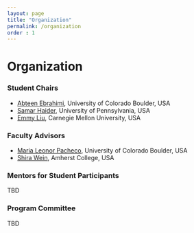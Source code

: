```yaml
---
layout: page
title: "Organization"
permalink: /organization
order : 1
---
```

# Organization

### Student Chairs
- [Abteen Ebrahimi](https://www.linkedin.com/in/abteen-ebrahimi/), University of Colorado Boulder, USA
- [Samar Haider](https://samarh.github.io/), University of Pennsylvania, USA
- [Emmy Liu](https://nightingal3.github.io/), Carnegie Mellon University, USA

### Faculty Advisors 
- [Maria Leonor Pacheco](https://blast-cu.github.io/mlpacheco/), University of Colorado Boulder, USA
- [Shira Wein](https://shirawein.github.io/), Amherst College, USA


### Mentors for Student Participants
TBD
<!-- - Archita Pathak, Amazon
- Arkaitz Zubiaga, Queen Mary University of London
- Atul Kumar, Ojha	National University of Ireland, Galway 
- Dan Goldwasser, Purdue University
- Eduardo Blanco, Arizona State University
- Greg Durrett, University of Texas at Austin
- Hao Tan, Adobe
- Kasturi Bhattacharjee, AWS AI
- Kristen Johnson, Michigan State University
- Mascha Kurpicz, Briki	Applied Machine Intelligence, Bern University of Applied Sciences, Switzerland
- Melissa Roemmele, RWS Language Weaver
- Mihir Kale, Google
- Muhao Chen, University of Southern California
- Nedjma Ousidhoum, The University of Cambridge
- Rajaswa Patil, TCS Research
- Shomir Wilson, Pennsylvania State University
- Sunipa Dev, University of California, Los Angelos
- Valerio Basile, University of Turin
- Vincent Ng, University of Texas at Dallas
- Vivek Srivastava, TCS Research, India
- Yonatan Bisk, Carnegie Mellon University -->

### Program Committee
TBD
<!-- - Abeer Aldayel, King Saud University
- Abhinav Joshi, Indian Institute of Technology, Kanpur
- Adithya Pratapa, Carnegie Mellon University
- Aditya Shah, , Virginia Polytechnic Institute and State University
- Agnieszka Falenska, University of Stuttgart, University of Stuttgart
- Alessandra Teresa Cignarella, University of Turin
- Alexander Panchenko, Skoltech
- Alina Karakanta, Fondazione Bruno Kessler
- Andrea Varga, Theta Lake Ltd (https://thetalake.com/)
- Arjun Subramonian, University of California, Los Angeles
- Arkaitz Zubiaga, Queen Mary University London
- Arya D. McCarthy, Johns Hopkins University
- Ashima Suvarna, University of California, Los Angeles
- Ayushi Pandey, University of Dublin, Trinity College
- Beatrice Savoldi, Fondazione Bruno Kessler
- Bonnie L. Webber, Edinburgh University, University of Edinburgh
- Brian Davis, Dublin City University
- Bruno Martins, InstituInstituto Superior Técnico
- Bryan Li, University of Pennsylvania
- Chenglei Si, University of Maryland, College Park
- Dage Särg, institute of computer science, University of Tartu
- Dan Goldwasser, Purdue University
- Eduardo Blanco, Arizona State University
- Esma Balkir, National Research Council Canada
- Evgeniia Tokarchuk, University of Amsterdam
- Fajri Koto, The University of Melbourne
- Fatemehsadat Mireshghallah, University of California, San Diego
- Fernando Alva-Manchego, Cardiff University
- Francielle Vargas, Universidade de São Paulo
- Gabriel Bernier-Colborne, National Research Council Canada
- Gemma Boleda, ICREA
- Hai Pham, Carnegie Mellon University
- Haoyu Wang, University of Pennsylvania
- Harman Singh, Indian Institute of Technology Delhi
- Hossein Rouhizadeh, Shahid Beheshti University
- Hritik Bansal, University of California, Los Angeles
- J. Alberto Conejero, Universidad Politécnica de Valencia
- Jakob Prange, Georgetown University
- Jasy Suet Yan Liew, Universiti Sains Malaysia
- Joseph Marvin Imperial, University of Bath
- Julia Kiseleva, Research, Microsoft
- Koichi Takeda, Nagoya University
- Kristen Johnson, Michigan State University
- Labiba Jahan, Augustana College (IL)
- Laurie Burchell, University of Edinburgh
- Lei Li, Peking University
- Lina Maria Rojas-Barahona, Orange-labs
- Luca Soldaini, Allen Institute for Artificial Intelligence
- Maaz Amjad, Instituto Politécnico Nacional
- Maria Antoniak, Cornell University
- Maria Kunilovskaya, University of Wolverhampton
- Marija Stanojevic, Temple University
- Masaaki Nagata, NTT Corporation
- Mascha Kurpicz-Briki, BFH - Bern University of Applied Sciences
- Max Müller-Eberstein, IT University of Copenhagen
- Meishan Zhang, Harbin Institute of Technology (Shenzhen), China
- Michael Miller Yoder, School of Computer Science, Carnegie Mellon University
- Michael Sejr Schlichtkrull, University of Cambridge
- Mike Zhang, IT University of Copenhagen
- Mingda Chen, Toyota Technological Institute at Chicago
- Mona Jalal, Boston University
- Neville Ryant, Linguistic Data Consortium
- Nikhil Mehta, Purdue University
- Parsa Bagherzadeh, Concordia University
- Peiyuan Liao, Praxis Pioneering
- Prashant Kodali, International Institute of Information Technology Hyderabad
- Qing Lyu, University of Pennsylvania
- Rajkumar Pujari, Purdue University
- Ritam Dutt, Carnegie Mellon University
- Ryohei Sasano, Nagoya University
- Sandeep Mathias, Presidency University, Bangalore
- Sashank Santhanam, Apple
- Satwik Dutta, University of Texas at Dallas
- Shabnam Behzad, Georgetown University
- Shamik Roy, Purdue University
- Shubham Mittal, Indian Institute of Technology Delhi
- Shubhanshu Mishra, Twitter
- Sowmya Vajjala, National Research Council Canada
- Stan Szpakowicz, University of Ottawa
- Sunny Rai, Mahindra University
- Surangika Ranathunga, University of Moratuwa
- Tanmay Parekh, University of California, Los Angeles
- Tatiana Litvinova, Voronezh State Pedagogical University
- Tom Sherborne, University of Edinburgh
- Tsvetomila Mihaylova, Instituto de Telecomunicações, Portugal
- Tunazzina Islam, Purdue University
- Vincent Nguyen, Australian National University
- Vivek Srivastava, Tata Consultancy Services Limited, India
- Xabier Soto, University of the Basque Country UPV/EHU
- Xiang Dai, CSIRO
- Yoshinari Fujinuma, AWS AI Labs
- Younghun Lee, Purdue University
- Yuan Zhang, Google
- Zhong Zhou, School of Computer Science, Carnegie Mellon University -->
